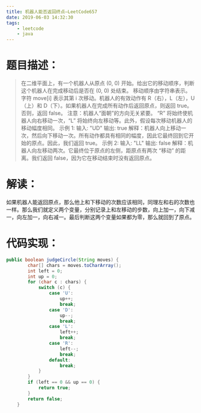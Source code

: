 ```yaml
---
title: 机器人能否返回终点—LeetCode657
date: 2019-06-03 14:32:30
tags: 
	- leetcode
	- java
---
```


# 题目描述：

> 在二维平面上，有一个机器人从原点 (0, 0) 开始。给出它的移动顺序，判断这个机器人在完成移动后是否在 (0, 0) 处结束。
> 移动顺序由字符串表示。字符 move\[i] 表示其第 i 次移动。机器人的有效动作有 R（右），L（左），U（上）和 D（下）。如果机器人在完成所有动作后返回原点，则返回 true。否则，返回 false。
> 注意：机器人“面朝”的方向无关紧要。 “R” 将始终使机器人向右移动一次，“L” 将始终向左移动等。此外，假设每次移动机器人的移动幅度相同。
> 示例 1:
> 输入: "UD"
> 输出: true
> 解释：机器人向上移动一次，然后向下移动一次。所有动作都具有相同的幅度，因此它最终回到它开始的原点。因此，我们返回 true。
> 示例 2:
> 输入: "LL"
> 输出: false
> 解释：机器人向左移动两次。它最终位于原点的左侧，距原点有两次 “移动” 的距离。我们返回 false，因为它在移动结束时没有返回原点。

<!--more-->

# 解读：

如果机器人能返回原点，那么他上和下移动的次数应该相同，同理左和右的次数也一样。那么我们就定义两个变量，分别记录上和左移动的步数，向上加一，向下减一，向左加一，向右减一。最后判断这两个变量如果都为零，那么就回到了原点。

<!--more-->

# 代码实现：

```java
public boolean judgeCircle(String moves) {
		char[] chars = moves.toCharArray();
		int left = 0;
		int up = 0;
		for (char c : chars) {
			switch (c) {
				case 'U':
					up++;
					break;
				case 'D':
					up--;
					break;
				case 'L':
					left++;
					break;
				case 'R':
					left--;
					break;
				default:
					break;
			}
		}
		if (left == 0 && up == 0) {
			return true;
		}
		return false;
	}
```

